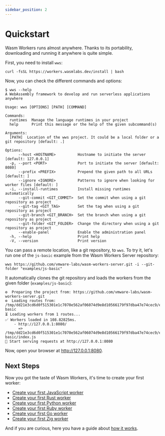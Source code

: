 ```yaml
---
sidebar_position: 2
---
```


# Quickstart

Wasm Workers runs almost anywhere. Thanks to its portability, downloading and running it anywhere is quite simple.

First, you need to install `wws`:

```shell-session
curl -fsSL https://workers.wasmlabs.dev/install | bash
```

Now, you can check the different commands and options:

```shell-session
$ wws --help
A WebAssembly framework to develop and run serverless applications anywhere

Usage: wws [OPTIONS] [PATH] [COMMAND]

Commands:
  runtimes  Manage the language runtimes in your project
  help      Print this message or the help of the given subcommand(s)

Arguments:
  [PATH]  Location of the wws project. It could be a local folder or a git repository [default: .]

Options:
      --host <HOSTNAME>          Hostname to initiate the server [default: 127.0.0.1]
  -p, --port <PORT>              Port to initiate the server [default: 8080]
      --prefix <PREFIX>          Prepend the given path to all URLs [default: ]
      --ignore <IGNORE>          Patterns to ignore when looking for worker files [default: ]
  -i, --install-runtimes         Install missing runtimes automatically
      --git-commit <GIT_COMMIT>  Set the commit when using a git repository as project
      --git-tag <GIT_TAG>        Set the tag when using a git repository as project
      --git-branch <GIT_BRANCH>  Set the branch when using a git repository as project
      --git-folder <GIT_FOLDER>  Change the directory when using a git repository as project
      --enable-panel             Enable the administration panel
  -h, --help                     Print help
  -V, --version                  Print version
```

You can pass a remote location, like a git repository, to `wws`. To try it, let's run one of the `js-basic` example from the Wasm Workers Server repository:

```shell-session
wws https://github.com/vmware-labs/wasm-workers-server.git -i --git-folder "examples/js-basic"
```

It automatically clones the git repository and loads the workers from the given folder (`examples/js-basic`):

```shell-session
⚙️  Preparing the project from: https://github.com/vmware-labs/wasm-workers-server.git
⚙️  Loading routes from: /tmp/dd21e3cd6d0f515301e1c7070e562af06074d9e8d10566179f97dba47e74cec9/examples/js-basic
⏳ Loading workers from 1 routes...
✅ Workers loaded in 108.82825ms.
    - http://127.0.0.1:8080/
      => /tmp/dd21e3cd6d0f515301e1c7070e562af06074d9e8d10566179f97dba47e74cec9/examples/js-basic/index.js
🚀 Start serving requests at http://127.0.0.1:8080
```

Now, open your browser at <http://127.0.0.1:8080>.

## Next Steps

Now you got the taste of Wasm Workers, it's time to create your first worker:

* [Create your first JavaScript worker](../languages/javascript.md)
* [Create your first Rust worker](../languages/rust.md)
* [Create your first Python worker](../languages/python.md)
* [Create your first Ruby worker](../languages/ruby.md)
* [Create your first Go worker](../languages/go.md)
* [Create your first Zig worker](../languages/zig.md)

And if you are curious, here you have a guide about [how it works](./how-it-works.md).

